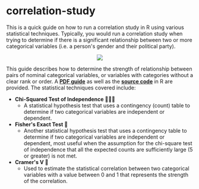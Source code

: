 # correlation-study
This is a quick guide on how to run a correlation study in R using various statistical techniques. Typically, you would run a correlation study when trying to determine if there is a significant relationship between two or more categorical variables (i.e. a person's gender and their political party). 

<p align="center">
  <img src="https://www.statology.org/wp-content/uploads/2020/12/tetra2.png"/>
</p>

This guide describes how to determine the strength of relationship between pairs of nominal categorical variables, or variables with categories without a clear rank or order. A **[PDF guide](https://github.com/tdewing19/correlation-study/blob/main/Correlation-Study-Sample.pdf)** as well as the **[source code](https://github.com/tdewing19/correlation-study/blob/main/Correlation%20Study%20Sample.Rmd)** in R are provided. The statistical techniques covered include:
- **Chi-Squared Test of Independence 🧑‍🤝‍🧑**
  * A statistical hypothesis test that uses a contingency (count) table to determine if two categorical variables are independent or dependent.
- **Fisher's Exact Test 🎣**
  * Another statistical hypothesis test that uses a contingency table to determine if two categorical variables are independent or dependent, most useful when the assumption for the chi-square test of independence that all the expected counts are sufficiently large (5 or greater) is not met.
- **Cramer's V 🖖**
  * Used to estimate the statistical correlation between two categorical variables with a value between 0 and 1 that represents the
    strength of the correlation.
